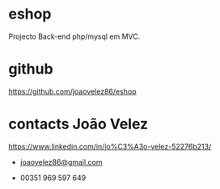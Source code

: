 # eshop
Projecto Back-end php/mysql em MVC.

# github
https://github.com/joaovelez86/eshop


# contacts João Velez
https://www.linkedin.com/in/jo%C3%A3o-velez-52276b213/

- joaovelez86@gmail.com

- 00351 969 597 649

